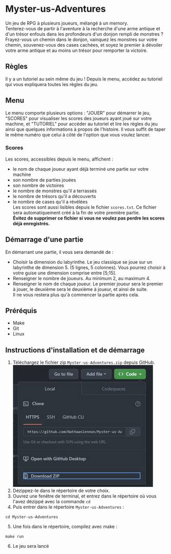 # Myster-us-Adventures
Un jeu de RPG à plusieurs joueurs, mélangé à un memory.<br>
Tenterez-vous de partir à l'aventure à la recherche d'une arme antique et d'un trésor enfouis dans les profondeurs d'un donjon rempli de monstres ?<br>
Frayez-vous un chemin dans le donjon, vainquez les monstres sur votre chemin, souvenez-vous des cases cachées, et soyez le premier à dévoiler votre arme antique et au moins un trésor pour remporter la victoire.

## Règles
Il y a un tutoriel au sein même du jeu ! Depuis le menu, accédez au tutoriel qui vous expliquera toutes les règles du jeu.

## Menu
Le menu comporte plusieurs options : "JOUER" pour démarrer le jeu, "SCORES" pour visualiser les scores des joueurs ayant joué sur votre machine, et "TUTORIEL" pour accéder au tutoriel et lire les règles du jeu ainsi que quelques informations à propos de l'histoire. Il vous suffit de taper le même numéro que celui à côté de l'option que vous voulez lancer.

### Scores
Les scores, accessibles depuis le menu, affichent :
* le nom de chaque joueur ayant déjà terminé une partie sur votre machine
* son nombre de parties jouées
* son nombre de victoires
* le nombre de monstres qu'il a terrassés
* le nombre de trésors qu'il a découverts
* le nombre de cases qu'il a révélées
<br>Les scores sont aussi lisibles depuis le fichier `scores.txt`. Ce fichier sera automatiquement créé à la fin de votre première partie.
<br>**Évitez de supprimer ce fichier si vous ne voulez pas perdre les scores déjà enregistrés.**

## Démarrage d'une partie
En démarrant une partie, il vous sera demandé de :
* Choisir la dimension du labyrinthe. Le jeu classique se joue sur un labyrinthe de dimension 5. (5 lignes, 5 colonnes). Vous pourrez choisir à votre guise une dimension comprise entre [5;15].
* Renseigner le nombre de joueurs. Au minimum 2, au maximum 4.
* Renseigner le nom de chaque joueur. Le premier joueur sera le premier à jouer, le deuxième sera le deuxième à joueur, et ainsi de suite.
<br>Il ne vous restera plus qu'à commencer la partie après cela.

## Préréquis
* Make
* Git
* Linux

## Instructions d'installation et de démarrage
1. Téléchargez le fichier zip `Myster-us-Adventures.zip` depuis GitHub.
<br><img src="download_instructions.jpg" alt="Instructions de téléchargement depuis Github"/><br>
2. Dézippez-le dans le répertoire de votre choix.
3. Ouvrez une fenêtre de terminal, et entrez dans le répertoire où vous l'avez dézippé avec la commande `cd`
4. Puis entrer dans le répertoire `Myster-us-Adventures` :
```
cd Myster-us-Adventures
```
5. Une fois dans le répertoire, compilez avec make :
```
make run
```
6. Le jeu sera lancé
